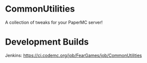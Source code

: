 # CommonUtilities

A collection of tweaks for your PaperMC server!

Development Builds
==================
Jenkins: https://ci.codemc.org/job/FearGames/job/CommonUtilities
